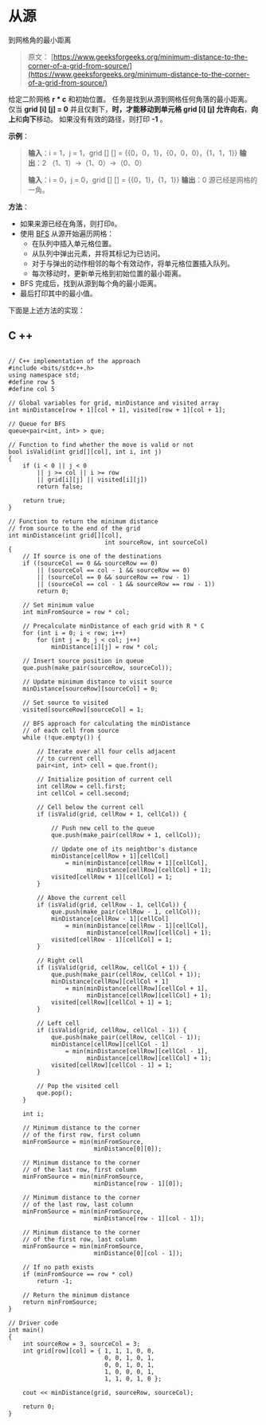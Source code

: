 # 从源

到网格角的最小距离

> 原文： [https://www.geeksforgeeks.org/minimum-distance-to-the-corner-of-a-grid-from-source/](https://www.geeksforgeeks.org/minimum-distance-to-the-corner-of-a-grid-from-source/)

给定二阶网格 **r * c** 和初始位置。 任务是找到从源到网格任何角落的最小距离。 仅当 **grid [i] [j] = 0** 并且仅剩下，**时，才能移动到单元格 **grid [i] [j]** 允许向右**，**向上**和**向下**移动。 如果没有有效的路径，则打印 **-1** 。

**示例**：

> **输入**：i = 1，j = 1，grid [] [] = {{0，0，1}，{0，0，0}，{1，1，1}}
> **输出**：2
> （1、1）->（1、0）->（0、0）
> 
> **输入**：i = 0，j = 0，grid [] [] = {{0，1}，{1，1}}
> **输出**：0
> 源已经是网格的一角。

**方法**：

*   如果来源已经在角落，则打印`0`。
*   使用 [BFS](http://www.geeksforgeeks.org/breadth-first-traversal-for-a-graph/) 从源开始遍历网格：
    *   在队列中插入单元格位置。
    *   从队列中弹出元素，并将其标记为已访问。
    *   对于与弹出的动作相邻的每个有效动作，将单元格位置插入队列。
    *   每次移动时，更新单元格到初始位置的最小距离。
*   BFS 完成后，找到从源到每个角的最小距离。
*   最后打印其中的最小值。

下面是上述方法的实现：

## C ++

```

// C++ implementation of the approach 
#include <bits/stdc++.h> 
using namespace std; 
#define row 5 
#define col 5 

// Global variables for grid, minDistance and visited array 
int minDistance[row + 1][col + 1], visited[row + 1][col + 1]; 

// Queue for BFS 
queue<pair<int, int> > que; 

// Function to find whether the move is valid or not 
bool isValid(int grid[][col], int i, int j) 
{ 
    if (i < 0 || j < 0 
        || j >= col || i >= row 
        || grid[i][j] || visited[i][j]) 
        return false; 

    return true; 
} 

// Function to return the minimum distance 
// from source to the end of the grid 
int minDistance(int grid[][col], 
                           int sourceRow, int sourceCol) 
{ 
    // If source is one of the destinations 
    if ((sourceCol == 0 && sourceRow == 0) 
        || (sourceCol == col - 1 && sourceRow == 0) 
        || (sourceCol == 0 && sourceRow == row - 1) 
        || (sourceCol == col - 1 && sourceRow == row - 1)) 
        return 0; 

    // Set minimum value 
    int minFromSource = row * col; 

    // Precalculate minDistance of each grid with R * C 
    for (int i = 0; i < row; i++) 
        for (int j = 0; j < col; j++) 
            minDistance[i][j] = row * col; 

    // Insert source position in queue 
    que.push(make_pair(sourceRow, sourceCol)); 

    // Update minimum distance to visit source 
    minDistance[sourceRow][sourceCol] = 0; 

    // Set source to visited 
    visited[sourceRow][sourceCol] = 1; 

    // BFS approach for calculating the minDistance 
    // of each cell from source 
    while (!que.empty()) { 

        // Iterate over all four cells adjacent 
        // to current cell 
        pair<int, int> cell = que.front(); 

        // Initialize position of current cell 
        int cellRow = cell.first; 
        int cellCol = cell.second; 

        // Cell below the current cell 
        if (isValid(grid, cellRow + 1, cellCol)) { 

            // Push new cell to the queue 
            que.push(make_pair(cellRow + 1, cellCol)); 

            // Update one of its neightbor's distance 
            minDistance[cellRow + 1][cellCol] 
                = min(minDistance[cellRow + 1][cellCol], 
                      minDistance[cellRow][cellCol] + 1); 
            visited[cellRow + 1][cellCol] = 1; 
        } 

        // Above the current cell 
        if (isValid(grid, cellRow - 1, cellCol)) { 
            que.push(make_pair(cellRow - 1, cellCol)); 
            minDistance[cellRow - 1][cellCol] 
                = min(minDistance[cellRow - 1][cellCol], 
                      minDistance[cellRow][cellCol] + 1); 
            visited[cellRow - 1][cellCol] = 1; 
        } 

        // Right cell 
        if (isValid(grid, cellRow, cellCol + 1)) { 
            que.push(make_pair(cellRow, cellCol + 1)); 
            minDistance[cellRow][cellCol + 1] 
                = min(minDistance[cellRow][cellCol + 1], 
                      minDistance[cellRow][cellCol] + 1); 
            visited[cellRow][cellCol + 1] = 1; 
        } 

        // Left cell 
        if (isValid(grid, cellRow, cellCol - 1)) { 
            que.push(make_pair(cellRow, cellCol - 1)); 
            minDistance[cellRow][cellCol - 1] 
                = min(minDistance[cellRow][cellCol - 1], 
                      minDistance[cellRow][cellCol] + 1); 
            visited[cellRow][cellCol - 1] = 1; 
        } 

        // Pop the visited cell 
        que.pop(); 
    } 

    int i; 

    // Minimum distance to the corner 
    // of the first row, first column 
    minFromSource = min(minFromSource, 
                        minDistance[0][0]); 

    // Minimum distance to the corner 
    // of the last row, first column 
    minFromSource = min(minFromSource, 
                        minDistance[row - 1][0]); 

    // Minimum distance to the corner 
    // of the last row, last column 
    minFromSource = min(minFromSource, 
                        minDistance[row - 1][col - 1]); 

    // Minimum distance to the corner 
    // of the first row, last column 
    minFromSource = min(minFromSource, 
                        minDistance[0][col - 1]); 

    // If no path exists 
    if (minFromSource == row * col) 
        return -1; 

    // Return the minimum distance 
    return minFromSource; 
} 

// Driver code 
int main() 
{ 
    int sourceRow = 3, sourceCol = 3; 
    int grid[row][col] = { 1, 1, 1, 0, 0, 
                           0, 0, 1, 0, 1, 
                           0, 0, 1, 0, 1, 
                           1, 0, 0, 0, 1, 
                           1, 1, 0, 1, 0 }; 

    cout << minDistance(grid, sourceRow, sourceCol); 

    return 0; 
} 

```